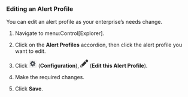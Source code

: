 ### Editing an Alert Profile

You can edit an alert profile as your enterprise’s needs change.

1.  Navigate to menu:Control\[Explorer\].

2.  Click on the **Alert Profiles** accordion, then click the alert
    profile you want to edit.

3.  Click ![1847](/images/1847.png) (**Configuration**),
    ![1851](/images/1851.png) (**Edit this Alert Profile**).

4.  Make the required changes.

5.  Click **Save**.
